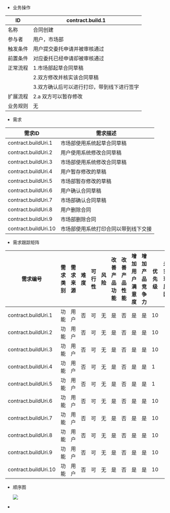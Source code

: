 + 业务操作

| ID       | contract.build.1                           |
| -------- | ------------------------------------------ |
| 名称     | 合同创建                                   |
| 参与者   | 用户，市场部                               |
| 触发条件 | 用户提交委托申请并被审核通过               |
| 前置条件 | 对应委托已经申请却被审核通过               |
| 正常流程 | 1.市场部起草合同草稿                       |
|          | 2.双方修改并核实该合同草稿                 |
|          | 3.双方确认后可以进行打印，带到线下进行签字 |
| 扩展流程 | 2.a 双方可以暂存修改                       |
| 业务规则 | 无                                         |

+ 需求

| 需求ID               | 需求描述                             |
| -------------------- | ------------------------------------ |
| contract.buildUri.1  | 市场部使用系统起草合同草稿           |
| contract.buildUri.2  | 用户使用系统修改合同草稿             |
| contract.buildUri.3  | 市场部使用系统修改合同草稿           |
| contract.buildUri.4  | 用户暂存修改的草稿                   |
| contract.buildUri.5  | 市场部暂存修改的草稿                 |
| contract.buildUri.6  | 用户确认合同草稿                     |
| contract.buildUri.7  | 市场部确认合同草稿                   |
| contract.buildUri.8  | 用户删除合同                         |
| contract.buildUri.9  | 市场部删除合同                       |
| contract.buildUri.10 | 市场部使用系统打印合同以带到线下交接 |

+ 需求跟踪矩阵

| 需求编号             | 需求类别 | 需求来源 | 难度 | 可行性 | 风险 | 改善产品功能 | 改善产品性能 | 增加用户满意度 | 增加产品竞争力 | 优先级 | 未实现原因 | 是否出现变更 | 变更基线 | 变更记录 |
| -------------------- | -------- | -------- | ---- | ------ | ---- | ------------ | ------------ | -------------- | -------------- | ------ | ---------- | ------------ | -------- | -------- |
| contract.buildUri.1  | 功能     | 用户     | 否   | 可     | 无   | 是           | 否           | 是             | 是             | 10     |            |              |          |          |
| contract.buildUri.2  | 功能     | 用户     | 否   | 可     | 无   | 是           | 否           | 是             | 是             | 10     |            |              |          |          |
| contract.buildUri.3  | 功能     | 用户     | 否   | 可     | 无   | 是           | 否           | 是             | 是             | 10     |            |              |          |          |
| contract.buildUri.4  | 功能     | 用户     | 否   | 可     | 无   | 是           | 否           | 是             | 是             | 1      |            |              |          |          |
| contract.buildUri.5  | 功能     | 用户     | 否   | 可     | 无   | 是           | 否           | 是             | 是             | 1      |            |              |          |          |
| contract.buildUri.6  | 功能     | 用户     | 否   | 可     | 无   | 是           | 否           | 是             | 是             | 10     |            |              |          |          |
| contract.buildUri.7  | 功能     | 用户     | 否   | 可     | 无   | 是           | 否           | 是             | 是             | 10     |            |              |          |          |
| contract.buildUri.8  | 功能     | 用户     | 否   | 可     | 无   | 是           | 否           | 是             | 是             | 10     |            |              |          |          |
| contract.buildUri.9  | 功能     | 用户     | 否   | 可     | 无   | 是           | 否           | 是             | 是             | 10     |            |              |          |          |
| contract.buildUri.10 | 功能     | 用户     | 否   | 可     | 无   | 是           | 否           | 是             | 是             | 10     |            |              |          |          |

+ 顺序图

  ![](//www.plantuml.com/plantuml/png/VL7TIiCm5Bu_Jv4Ny0MyaBtAm5m8qOcBBw08gNHOM92fbIa81i4o6Bfr5VOoEoVjbQzWD47QY_JcSFgTx-UZ6Opby4oU7mkGHr9mXfd2B4NrWDK60DSNc6-QIxDtu0_r9B5ckrz_hDpcFm26GZAl89NXzJokiyz5NRnu2Amsf5PzZ9WD9LESB089k1XpjjiMfCi0YT7ebE5DIhSbBkufVskxOlcvM-kmlyymDz6SODgj6sVmayFG1jLJSnVolhzIMqtfSOwlcf8PNYtjiWBs-zF-SzjyOB4wNTPVa2_LEGIiL-kRkZ5mmpt-3m00)

+ 